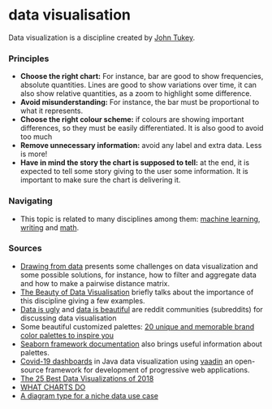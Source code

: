 # data visualisation

Data visualization is a discipline created by [John Tukey](https://en.wikipedia.org/wiki/John_Tukey).

### Principles

* **Choose the right chart:** For instance, bar are good to show frequencies, absolute quantities. Lines are good to show variations over time, it can also show relative quantities, as a zoom to highlight some difference.
* **Avoid misunderstanding:** For instance, the bar must be proportional to what it represents.
* **Choose the right colour scheme:** if colours are showing important differences, so they must be easily differentiated. It is also good to avoid too much
* **Remove unnecessary information:** avoid any label and extra data. Less is more!
* **Have in mind the story the chart is supposed to tell:** at the end, it is expected to tell some story giving to the user some information. It is important to make sure the chart is delivering it.

### Navigating

* This topic is related to many disciplines among them: [machine learning](machine-learning.md), [writing](../language/writing.md) and [math](math/).

### Sources

* [Drawing from data](https://www.drawingfromdata.com/) presents some challenges on data visualization and some possible solutions, for instance, how to filter and aggregate data and how to make a pairwise distance matrix.
* [The Beauty of Data Visualisation](https://medium.com/the-outlier/the-beauty-of-data-visualisation-976e2f96929c) briefly talks about the importance of this discipline giving a few examples.
* [Data is ugly](https://www.reddit.com/r/dataisugly/) and [data is beautiful](https://www.reddit.com/r/dataisbeautiful/) are reddit communities \(subreddits\) for discussing data visualisation
* Some beautiful customized palettes: [20 unique and memorable brand color palettes to inspire you](https://www.canva.com/learn/brand-color-palette/)
* [Seaborn framework documentation](https://seaborn.pydata.org/tutorial/color_palettes.html) also brings useful information about palettes.
* [Covid-19 dashboards](https://dzone.com/articles/how-to-build-a-coronavirus-dashboard-in-java?edition=597295) in Java data visualization using [vaadin](https://vaadin.com/) an open-source framework for development of progressive web applications.
* [The 25 Best Data Visualizations of 2018](https://towardsdatascience.com/the-25-best-data-visualizations-of-2018-93643f0aad04)
* [WHAT CHARTS DO](https://medium.com/nightingale/what-charts-do-48ed96f70a74)
* [A diagram type for a niche data use case](https://medium.yaay.ch/a-diagram-type-for-a-niche-data-use-case-56114a5e8abf)

